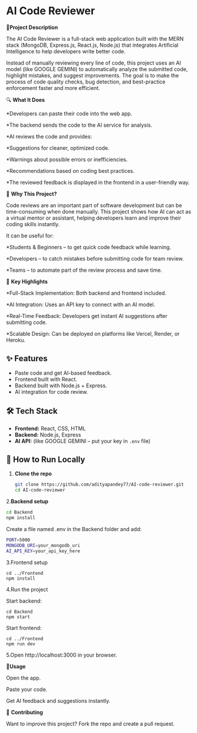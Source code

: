 # AI Code Reviewer

📌**Project Description**

The AI Code Reviewer is a full-stack web application built with the MERN stack (MongoDB, Express.js, React.js, Node.js) that integrates Artificial Intelligence to help developers write better code.

Instead of manually reviewing every line of code, this project uses an AI model (like GOOGLE GEMINI) to automatically analyze the submitted code, highlight mistakes, and suggest improvements. The goal is to make the process of code quality checks, bug detection, and best-practice enforcement faster and more efficient.

🔍 **What It Does**

*Developers can paste their code into the web app.

*The backend sends the code to the AI service for analysis.

*AI reviews the code and provides:

 *Suggestions for cleaner, optimized code.

 *Warnings about possible errors or inefficiencies.

 *Recommendations based on coding best practices.

*The reviewed feedback is displayed in the frontend in a user-friendly way.

🎯 **Why This Project?**

Code reviews are an important part of software development but can be time-consuming when done manually. This project shows how AI can act as a virtual mentor or assistant, helping developers learn and improve their coding skills instantly.

It can be useful for:

*Students & Beginners – to get quick code feedback while learning.

*Developers – to catch mistakes before submitting code for team review.

*Teams – to automate part of the review process and save time.

🧩 **Key Highlights**

*Full-Stack Implementation: Both backend and frontend included.

*AI Integration: Uses an API key to connect with an AI model.

*Real-Time Feedback: Developers get instant AI suggestions after submitting code.

*Scalable Design: Can be deployed on platforms like Vercel, Render, or Heroku.

## ✨ **Features**
- Paste code and get AI-based feedback.
- Frontend built with React.
- Backend built with Node.js + Express.
- AI integration for code review.

## 🛠️ **Tech Stack**
- **Frontend:** React, CSS, HTML  
- **Backend:** Node.js, Express  
- **AI API:** (like GOOGLE GEMINI – put your key in `.env` file)

## 🚀 How to Run Locally

1. **Clone the repo**
   ```bash
   git clone https://github.com/adityapandey77/AI-code-reviewer.git
   cd AI-code-reviewer

2.**Backend setup**
  ```bash
cd Backend
npm install
```


Create a file named .env in the Backend folder and add:
```bash
PORT=5000
MONGODB_URI=your_mongodb_uri
AI_API_KEY=your_api_key_here
```

3.Frontend setup
```
cd ../Frontend
npm install
```

4.Run the project

Start backend:
```
cd Backend
npm start
```

Start frontend:
```
cd ../Frontend
npm run dev
```

5.Open http://localhost:3000
 in your browser.

📖**Usage**

Open the app.

Paste your code.

Get AI feedback and suggestions instantly.

🤝 **Contributing**

Want to improve this project? Fork the repo and create a pull request.
